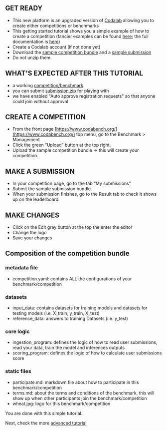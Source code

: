 ## GET READY

- This new platform is an upgraded version of [Codalab](https://competitions.codalab.org/) allowing you to create either competitions or benchmarks
- This getting started tutorial shows you a simple example of how to create a competition (fancier examples can be found [here](https://github.com/codalab/competitions-v2/tree/codabench/sample_bundle/src/tests/functional/test_files/AutoWSL_sample); the full documentation is [here](https://github.com/codalab/competitions-v2/wiki))
- Create a Codalab account (if not done yet)
- Download the [sample competition bundle](https://github.com/codalab/competitions-v2/tree/develop/docs/competition.zip) and a [sample submission](https://github.com/codalab/competitions-v2/tree/develop/docs/submission.zip)
- Do not unzip them.

## WHAT'S EXPECTED AFTER THIS TUTORIAL

- a working [competition/benchmark](https://www.codabench.org/competitions/214/)
- you can submit [submission.zip](https://github.com/codalab/competitions-v2/tree/develop/docs/submission.zip) for playing with
- we have enabled "Auto approve registration requests" so that anyone could join without approval

## CREATE A COMPETITION

- From the front page [https://www.codabench.org/](https://www.codabench.org/) top menu, go to the Benchmark > Management
- Click the green “Upload” button at the top right.
- Upload the sample competition bundle => this will create your competition.

## MAKE A SUBMISSION

- In your competition page, go to the tab “My submissions”
- Submit the sample submission bundle.
- When your submission finishes, go to the Result tab to check it shows up on the leaderboard.

## MAKE CHANGES

- Click on the Edit gray button at the top the enter the editor
- Change the logo
- Save your changes

## Composition of the competition bundle

### metadata file

- competition.yaml: contains ALL the configurations of your benchmark/competition

### datasets

- input_data: contains datasets for training models and datasets for testing models (i.e. X_train, y_train, X_test)
- reference_data: answers to training Datasets (i.e. y_test)

### core logic

- ingestion_program: defines the logic of how to read user submissions, read your data, train the model and inferences outputs
- scoring_program: defines the logic of how to calculate user submissions score

### static files

- participate.md: markdown file about how to participate in this benchmark/competition
- terms.md: about the terms and conditions of the benchmark, this will show up when other participants join the benchmark/competition
- wheat.jpg: logo for this benchmark/competition

You are done with this simple tutorial.

Next, check the more [advanced tutorial](https://github.com/codalab/competitions-v2/tree/develop/docs/tutorial)